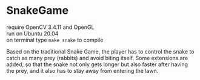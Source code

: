 # SnakeGame

require OpenCV 3.4.11 and OpenGL  
run on Ubuntu 20.04  
on terminal type `make snake` to compile 

Based on the traditional Snake Game, the player has to control the snake to catch as many prey (rabbits) and avoid biting itself. Some extensions are added, so that the snake not only gets longer but also faster after having the prey, and it also has to stay away from entering the lawn.
